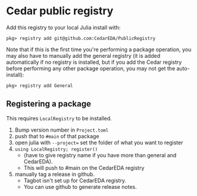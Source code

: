 # Cedar public registry

Add this registry to your local Julia install with:

```
pkg> registry add git@github.com:CedarEDA/PublicRegistry
```

Note that if this is the first time you're performing a package operation, you may also
have to manually add the general registry (it is added automatically if no registry
is installed, but if you add the Cedar registry before performing any other package
operation, you may not get the auto-install):

```
pkg> registry add General
```

## Registering a package

This requires `LocalRegistry` to be installed.

1. Bump version number in `Project.toml`
2. push that to `#main` of that package
3. open julia with `--project=` set the folder of what you want to register
4. `using LocalRegistry; register()`
    - (have to give registry name if you have more than general and CedarEDA).
    - This will push to #main on the CedarEDA registry
5. manually tag a release in github.
   - Tagbot isn't set up for CedarEDA registry.
   - You can use github to generate release notes.
